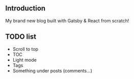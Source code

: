 ## Introduction

My brand new blog built with Gatsby & React from scratch!

## TODO list

-   Scroll to top
-   TOC
-   Light mode
-   Tags
-   Something under posts (comments...)
